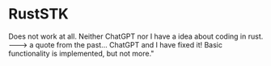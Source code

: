 # RustSTK
Does not work at all. Neither ChatGPT nor I have a idea about coding in rust. ---> a quote from the past... ChatGPT and I have fixed it! 
Basic functionality is implemented, but not more."
